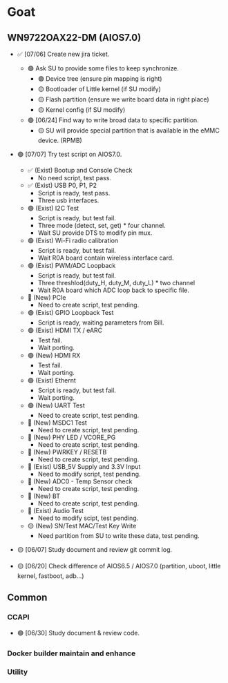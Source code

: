 # Goat

## WN9722OAX22-DM (AIOS7.0)

- ✅ [07/06] Create new jira ticket.
    - 🟢 Ask SU to provide some files to keep synchronize.
        - 🟢 Device tree (ensure pin mapping is right)
        - 🟡 Bootloader of Little kernel (if SU modify)
        - 🟡 Flash partition (ensure we write board data in right place)
        - 🟡 Kernel config (if SU modify)
    - 🟢 [06/24] Find way to write broad data to specific partition.
        - 🟡 SU will provide special partition that is available in the eMMC device. (RPMB)

- 🟢 [07/07] Try test script on AIOS7.0.
    - ✅ (Exist) Bootup and Console Check
        - No need script, test pass.
    - ✅ (Exist) USB P0, P1, P2
        - Script is ready, test pass.
        - Three usb interfaces.
    - 🟢 (Exist) I2C Test
        - Script is ready, but test fail.
        - Three mode (detect, set, get) * four channel.
        - Wait SU provide DTS to modify pin mux.
    - 🟢 (Exist) Wi-Fi radio calibration
        - Script is ready, but test fail.
        - Wait R0A board contain wireless interface card.
    - 🟢 (Exist) PWM/ADC Loopback
        - Script is ready, but test fail.
        - Three threshlod(duty_H, duty_M, duty_L) * two channel
        - Wait R0A board which ADC loop back to specific file.
    - 📌 (New) PCIe
        - Need to create script, test pending.
    - 🟢 (Exist) GPIO Loopback Test
        - Script is ready, waiting parameters from Bill.
    - 🟢 (Exist) HDMI TX / eARC
        - Test fail.
        - Wait porting.
    - 🟢 (New) HDMI RX
        - Test fail.
        - Wait porting.
    - 🟢 (Exist) Ethernt
        - Script is ready, but test fail.
        - Wait porting.
    - 🟢 (New) UART Test
        - Need to create script, test pending.
    - 📌 (New) MSDC1 Test
        - Need to create script, test pending.
    - 📌 (New) PHY LED / VCORE_PG
        - Need to create script, test pending.
    - 📌 (New) PWRKEY / RESETB
        - Need to create script, test pending.
    - 📌 (Exist) USB_5V Supply and 3.3V Input
        - Need to modify script, test pending.
    - 📌 (New) ADC0 - Temp Sensor check
        - Need to create script, test pending.
    - 📌 (New) BT
        - Need to create script, test pending.
    - 📌 (Exist) Audio Test
        - Need to modify scipt, test pending.
    - 🟡 (New) SN/Test MAC/Test Key Write
        - Need partition from SU to write these data, test pending.
    
- 🟡 [06/07] Study document and review git commit log.
- 🟡 [06/20] Check difference of AIOS6.5 / AIOS7.0 (partition, uboot, little kernel, fastboot, adb...)

## Common
### CCAPI

- 🟢 [06/30] Study document & review code.

### Docker builder maintain and enhance

### Utility
